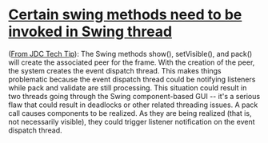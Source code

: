 # [Certain swing methods need to be invoked in Swing thread](https://spotbugs.readthedocs.io/en/latest/bugDescriptions.html#SW_SWING_METHODS_INVOKED_IN_SWING_THREAD)

([From JDC Tech Tip](http://web.archive.org/web/20090526170426/http://java.sun.com/developer/JDCTechTips/2003/tt1208.html)): The Swing methods
show(), setVisible(), and pack() will create the associated peer for the frame.
With the creation of the peer, the system creates the event dispatch thread.
This makes things problematic because the event dispatch thread could be notifying
listeners while pack and validate are still processing. This situation could result in
two threads going through the Swing component-based GUI -- it's a serious flaw that
could result in deadlocks or other related threading issues. A pack call causes
components to be realized. As they are being realized (that is, not necessarily
visible), they could trigger listener notification on the event dispatch thread.